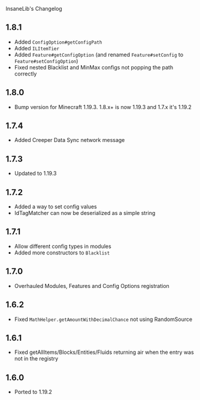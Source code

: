 InsaneLib's Changelog

## 1.8.1
* Added `ConfigOption#getConfigPath`
* Added `ILItemTier`
* Added `Feature#getConfigOption` (and renamed `Feature#setConfig` to `Feature#setConfigOption`)
* Fixed nested Blacklist and MinMax configs not popping the path correctly

## 1.8.0
* Bump version for Minecraft 1.19.3. 1.8.x+ is now 1.19.3 and 1.7.x it's 1.19.2

## 1.7.4
* Added Creeper Data Sync network message

## 1.7.3
* Updated to 1.19.3

## 1.7.2
* Added a way to set config values
* IdTagMatcher can now be deserialized as a simple string

## 1.7.1
* Allow different config types in modules
* Added more constructors to `Blacklist`

## 1.7.0
* Overhauled Modules, Features and Config Options registration

## 1.6.2
* Fixed `MathHelper.getAmountWithDecimalChance` not using RandomSource

## 1.6.1
* Fixed getAllItems/Blocks/Entities/Fluids returning air when the entry was not in the registry

## 1.6.0
* Ported to 1.19.2